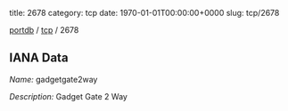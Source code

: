 title: 2678
category: tcp
date: 1970-01-01T00:00:00+0000
slug: tcp/2678

[portdb](/) / [tcp](/category/tcp.html) / 2678


## IANA Data

_Name:_ gadgetgate2way

_Description:_ Gadget Gate 2 Way

